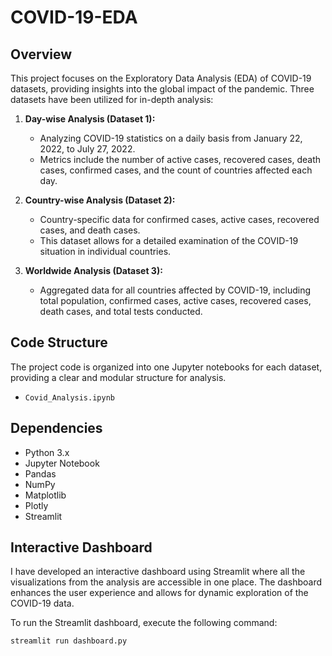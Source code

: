 # COVID-19-EDA

## Overview

This project focuses on the Exploratory Data Analysis (EDA) of COVID-19 datasets, providing insights into the global impact of the pandemic. Three datasets have been utilized for in-depth analysis:

1. **Day-wise Analysis (Dataset 1):**
   - Analyzing COVID-19 statistics on a daily basis from January 22, 2022, to July 27, 2022.
   - Metrics include the number of active cases, recovered cases, death cases, confirmed cases, and the count of countries affected each day.

2. **Country-wise Analysis (Dataset 2):**
   - Country-specific data for confirmed cases, active cases, recovered cases, and death cases.
   - This dataset allows for a detailed examination of the COVID-19 situation in individual countries.

3. **Worldwide Analysis (Dataset 3):**
   - Aggregated data for all countries affected by COVID-19, including total population, confirmed cases, active cases, recovered cases, death cases, and total tests conducted.


## Code Structure

The project code is organized into one Jupyter notebooks for each dataset, providing a clear and modular structure for analysis.

- `Covid_Analysis.ipynb`

## Dependencies
- Python 3.x
- Jupyter Notebook
- Pandas
- NumPy
- Matplotlib
- Plotly
- Streamlit

## Interactive Dashboard

I have developed an interactive dashboard using Streamlit where all the visualizations from the analysis are accessible in one place. The dashboard enhances the user experience and allows for dynamic exploration of the COVID-19 data.

To run the Streamlit dashboard, execute the following command:

```bash
streamlit run dashboard.py

